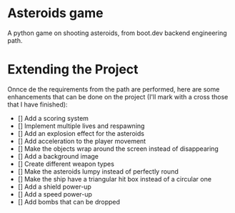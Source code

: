 # Asteroids game

A python game on shooting asteroids, from boot.dev backend engineering path.

# Extending the Project

Onnce de the requirements from the path are performed, here are some enhancements that can be done on the project (I'll mark with a cross those that I have finished):

- [] Add a scoring system
- [] Implement multiple lives and respawning
- [] Add an explosion effect for the asteroids
- [] Add acceleration to the player movement
- [] Make the objects wrap around the screen instead of disappearing
- [] Add a background image
- [] Create different weapon types
- [] Make the asteroids lumpy instead of perfectly round
- [] Make the ship have a triangular hit box instead of a circular one
- [] Add a shield power-up
- [] Add a speed power-up
- [] Add bombs that can be dropped

